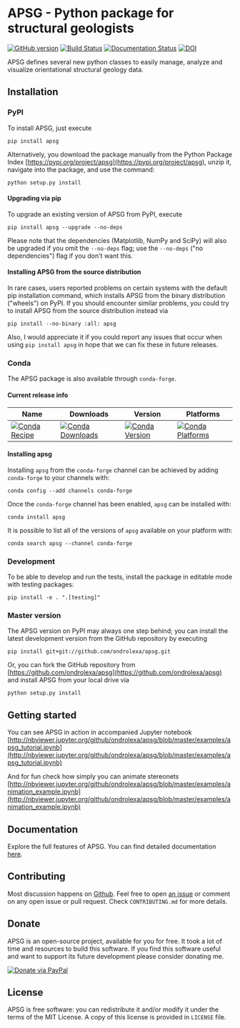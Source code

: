 # APSG - Python package for structural geologists

[![GitHub version](https://badge.fury.io/gh/ondrolexa%2Fapsg.svg)](https://badge.fury.io/gh/ondrolexa%2Fapsg)
[![Build Status](https://travis-ci.org/ondrolexa/apsg.svg?branch=master)](https://travis-ci.org/ondrolexa/apsg)
[![Documentation Status](https://readthedocs.org/projects/apsg/badge/?version=stable)](https://apsg.readthedocs.io/en/stable/?badge=stable)
[![DOI](https://zenodo.org/badge/24879346.svg)](https://zenodo.org/badge/latestdoi/24879346)

APSG defines several new python classes to easily manage, analyze and
visualize orientational structural geology data.

## Installation

### PyPI

To install APSG, just execute

```shell
pip install apsg
```

Alternatively, you download the package manually from the Python Package Index [https://pypi.org/project/apsg](https://pypi.org/project/apsg), unzip it, navigate into the package, and use the command:

```shell
python setup.py install
```

#### Upgrading via pip

To upgrade an existing version of APSG from PyPI, execute

```shell
pip install apsg --upgrade --no-deps
```

Please note that the dependencies (Matplotlib, NumPy and SciPy) will also be upgraded if you omit the `--no-deps` flag; use the `--no-deps` ("no dependencies") flag if you don't want this.

#### Installing APSG from the source distribution

In rare cases, users reported problems on certain systems with the default pip installation command, which installs APSG from the binary distribution ("wheels") on PyPI. If you should encounter similar problems, you could try to install APSG from the source distribution instead via

```shell
pip install --no-binary :all: apsg
```

Also, I would appreciate it if you could report any issues that occur when using `pip install apsg` in hope that we can fix these in future releases.

### Conda

The APSG package is also available through `conda-forge`.

#### Current release info

| Name | Downloads | Version | Platforms |
| --- | --- | --- | --- |
| [![Conda Recipe](https://img.shields.io/badge/recipe-apsg-green.svg)](https://anaconda.org/conda-forge/apsg) | [![Conda Downloads](https://img.shields.io/conda/dn/conda-forge/apsg.svg)](https://anaconda.org/conda-forge/apsg) | [![Conda Version](https://img.shields.io/conda/vn/conda-forge/apsg.svg)](https://anaconda.org/conda-forge/apsg) | [![Conda Platforms](https://img.shields.io/conda/pn/conda-forge/apsg.svg)](https://anaconda.org/conda-forge/apsg) |

#### Installing apsg

Installing `apsg` from the `conda-forge` channel can be achieved by adding `conda-forge` to your channels with:

```shell
conda config --add channels conda-forge
```

Once the `conda-forge` channel has been enabled, `apsg` can be installed with:

```shell
conda install apsg
```

It is possible to list all of the versions of `apsg` available on your platform with:

```shell
conda search apsg --channel conda-forge
```

### Development

To be able to develop and run the tests, install the package in editable mode with testing packages:

```shell
pip install -e . ".[testing]"
```

### Master version

The APSG version on PyPI may always one step behind; you can install the latest development version from the GitHub repository by executing

```shell
pip install git+git://github.com/ondrolexa/apsg.git
```

Or, you can fork the GitHub repository from [https://github.com/ondrolexa/apsg](https://github.com/ondrolexa/apsg) and install APSG from your local drive via

```shell
python setup.py install
```

## Getting started

You can see APSG in action in accompanied Jupyter notebook [http://nbviewer.jupyter.org/github/ondrolexa/apsg/blob/master/examples/apsg_tutorial.ipynb](http://nbviewer.jupyter.org/github/ondrolexa/apsg/blob/master/examples/apsg_tutorial.ipynb)

And for fun check how simply you can animate stereonets
[http://nbviewer.jupyter.org/github/ondrolexa/apsg/blob/master/examples/animation_example.ipynb](http://nbviewer.jupyter.org/github/ondrolexa/apsg/blob/master/examples/animation_example.ipynb)

## Documentation

Explore the full features of APSG. You can find detailed documentation [here](https://apsg.readthedocs.org).

## Contributing

Most discussion happens on [Github](https://github.com/ondrolexa/apsg). Feel free to open [an issue](https://github.com/ondrolexa/apsg/issues/new) or comment on any open issue or pull request. Check ``CONTRIBUTING.md`` for more details.

## Donate

APSG is an open-source project, available for you for free. It took a lot of time and resources to build this software. If you find this software useful and want to support its future development please consider donating me.

[![Donate via PayPal](https://www.paypalobjects.com/en_US/i/btn/btn_donateCC_LG.gif)](https://www.paypal.com/cgi-bin/webscr?cmd=_donations&business=QTYZWVUNDUAH8&item_name=APSG+development+donation&currency_code=EUR&source=url)

## License

APSG is free software: you can redistribute it and/or modify it under the terms of the MIT License. A copy of this license is provided in ``LICENSE`` file.
